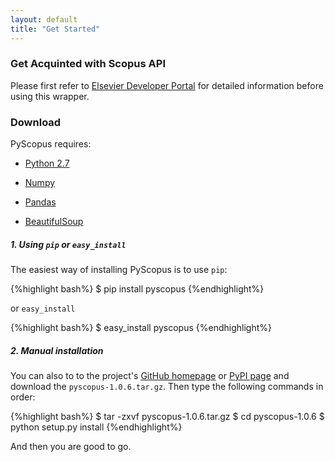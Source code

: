```yaml
---
layout: default
title: "Get Started"
---
```


### Get Acquinted with Scopus API

Please first refer to [Elsevier Developer Portal](http://dev.elsevier.com/index.html) for detailed information before using this wrapper.

### Download

PyScopus requires:

+ [Python 2.7](https://www.python.org/download/releases/2.7/)

+ [Numpy](http://www.numpy.org/)

+ [Pandas](http://pandas.pydata.org/)

+ [BeautifulSoup](http://www.crummy.com/software/BeautifulSoup/)

##### 1. Using `pip` or `easy_install`

The easiest way of installing PyScopus is to use `pip`:

{%highlight bash%}
$ pip install pyscopus
{%endhighlight%}

 or `easy_install`

{%highlight bash%}
$ easy_install pyscopus
{%endhighlight%}

##### 2. Manual installation

You can also to to the project's <a href="https://github.com/zhiyzuo/python-scopus" target="_blank">GitHub homepage</a> or <a href="https://pypi.python.org/pypi/pyscopus" target="_blank">PyPI page</a> and download the `pyscopus-1.0.6.tar.gz`. Then type the following commands in order:

{%highlight bash%}
$ tar -zxvf pyscopus-1.0.6.tar.gz 
$ cd pyscopus-1.0.6
$ python setup.py install
{%endhighlight%}

And then you are good to go.

